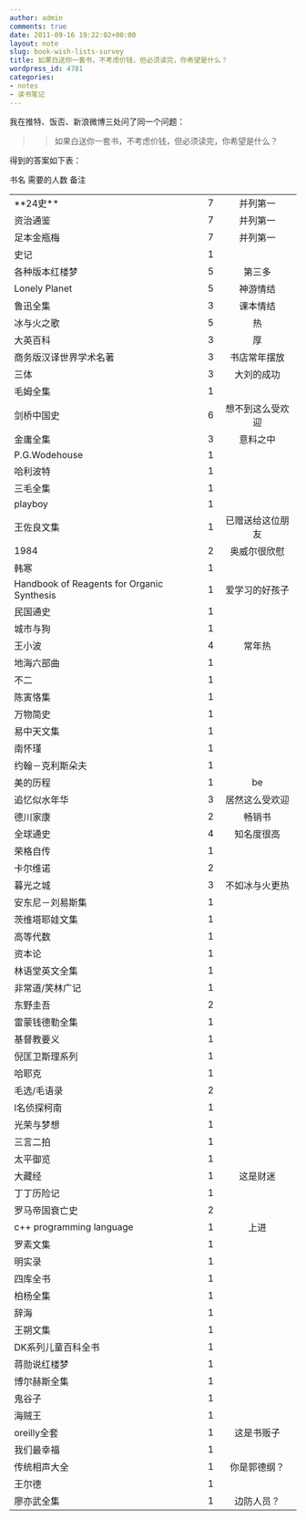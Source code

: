 ```yaml
---
author: admin
comments: true
date: 2011-09-16 19:22:02+00:00
layout: note
slug: book-wish-lists-survey
title: 如果白送你一套书，不考虑价钱，但必须读完，你希望是什么？
wordpress_id: 4781
categories:
- notes
- 读书笔记
---
```


我在推特、饭否、新浪微博三处问了同一个问题：





<blockquote>
  
> 
> 如果白送你一套书，不考虑价钱，但必须读完，你希望是什么？
> 
> 
</blockquote>





得到的答案如下表：



<table >

<tr >
  书名
  需要的人数
  备注
</tr>

<tbody >
<tr >
  
<td align="left" >**24史**
</td>
  
<td align="right" >7
</td>
  
<td align="center" >并列第一
</td>
</tr>
<tr >
  
<td align="left" >资治通鉴
</td>
  
<td align="right" >7
</td>
  
<td align="center" >并列第一
</td>
</tr>
<tr >
  
<td align="left" >足本金瓶梅 
</td>
  
<td align="right" >7
</td>
  
<td align="center" >并列第一
</td>
</tr>
<tr >
  
<td align="left" >史记
</td>
  
<td align="right" >1
</td>
  
<td align="center" >
</td>
</tr>
<tr >
  
<td align="left" >各种版本红楼梦
</td>
  
<td align="right" >5
</td>
  
<td align="center" >第三多
</td>
</tr>
<tr >
  
<td align="left" >Lonely Planet
</td>
  
<td align="right" >5
</td>
  
<td align="center" >神游情结
</td>
</tr>
<tr >
  
<td align="left" >鲁迅全集
</td>
  
<td align="right" >3
</td>
  
<td align="center" >课本情结
</td>
</tr>
<tr >
  
<td align="left" >冰与火之歌
</td>
  
<td align="right" >5
</td>
  
<td align="center" >热
</td>
</tr>
<tr >
  
<td align="left" >大英百科
</td>
  
<td align="right" >3
</td>
  
<td align="center" >厚
</td>
</tr>
<tr >
  
<td align="left" >商务版汉译世界学术名著
</td>
  
<td align="right" >3
</td>
  
<td align="center" >书店常年摆放
</td>
</tr>
<tr >
  
<td align="left" >三体
</td>
  
<td align="right" >3
</td>
  
<td align="center" >大刘的成功
</td>
</tr>
<tr >
  
<td align="left" >毛姆全集
</td>
  
<td align="right" >1
</td>
  
<td align="center" >
</td>
</tr>
<tr >
  
<td align="left" >剑桥中国史
</td>
  
<td align="right" >6
</td>
  
<td align="center" >想不到这么受欢迎
</td>
</tr>
<tr >
  
<td align="left" >金庸全集
</td>
  
<td align="right" >3
</td>
  
<td align="center" >意料之中
</td>
</tr>
<tr >
  
<td align="left" >P.G.Wodehouse
</td>
  
<td align="right" >1
</td>
  
<td align="center" >
</td>
</tr>
<tr >
  
<td align="left" >哈利波特
</td>
  
<td align="right" >1
</td>
  
<td align="center" >
</td>
</tr>
<tr >
  
<td align="left" >三毛全集
</td>
  
<td align="right" >1
</td>
  
<td align="center" >
</td>
</tr>
<tr >
  
<td align="left" >playboy
</td>
  
<td align="right" >1
</td>
  
<td align="center" >
</td>
</tr>
<tr >
  
<td align="left" >王佐良文集
</td>
  
<td align="right" >1
</td>
  
<td align="center" >已赠送给这位朋友
</td>
</tr>
<tr >
  
<td align="left" >1984
</td>
  
<td align="right" >2
</td>
  
<td align="center" >奥威尔很欣慰
</td>
</tr>
<tr >
  
<td align="left" >韩寒
</td>
  
<td align="right" >1
</td>
  
<td align="center" >
</td>
</tr>
<tr >
  
<td align="left" >Handbook of Reagents for Organic Synthesis
</td>
  
<td align="right" >1
</td>
  
<td align="center" >爱学习的好孩子
</td>
</tr>
<tr >
  
<td align="left" >民国通史
</td>
  
<td align="right" >1
</td>
  
<td align="center" >
</td>
</tr>
<tr >
  
<td align="left" >城市与狗
</td>
  
<td align="right" >1
</td>
  
<td align="center" >
</td>
</tr>
<tr >
  
<td align="left" >王小波
</td>
  
<td align="right" >4
</td>
  
<td align="center" >常年热
</td>
</tr>
<tr >
  
<td align="left" >地海六部曲
</td>
  
<td align="right" >1
</td>
  
<td align="center" >
</td>
</tr>
<tr >
  
<td align="left" >不二
</td>
  
<td align="right" >1
</td>
  
<td align="center" >
</td>
</tr>
<tr >
  
<td align="left" >陈寅恪集
</td>
  
<td align="right" >1
</td>
  
<td align="center" >
</td>
</tr>
<tr >
  
<td align="left" >万物简史
</td>
  
<td align="right" >1
</td>
  
<td align="center" >
</td>
</tr>
<tr >
  
<td align="left" >易中天文集
</td>
  
<td align="right" >1
</td>
  
<td align="center" >
</td>
</tr>
<tr >
  
<td align="left" >南怀瑾
</td>
  
<td align="right" >1
</td>
  
<td align="center" >
</td>
</tr>
<tr >
  
<td align="left" >约翰－克利斯朵夫
</td>
  
<td align="right" >1
</td>
  
<td align="center" >
</td>
</tr>
<tr >
  
<td align="left" >美的历程
</td>
  
<td align="right" >1
</td>
  
<td align="center" >be
</td>
</tr>
<tr >
  
<td align="left" >追忆似水年华
</td>
  
<td align="right" >3
</td>
  
<td align="center" >居然这么受欢迎
</td>
</tr>
<tr >
  
<td align="left" >德川家康
</td>
  
<td align="right" >2
</td>
  
<td align="center" >畅销书
</td>
</tr>
<tr >
  
<td align="left" >全球通史
</td>
  
<td align="right" >4
</td>
  
<td align="center" >知名度很高
</td>
</tr>
<tr >
  
<td align="left" >荣格自传
</td>
  
<td align="right" >1
</td>
  
<td align="center" >
</td>
</tr>
<tr >
  
<td align="left" >卡尔维诺
</td>
  
<td align="right" >2
</td>
  
<td align="center" >
</td>
</tr>
<tr >
  
<td align="left" >暮光之城
</td>
  
<td align="right" >3
</td>
  
<td align="center" >不如冰与火更热
</td>
</tr>
<tr >
  
<td align="left" >安东尼－刘易斯集
</td>
  
<td align="right" >1
</td>
  
<td align="center" >
</td>
</tr>
<tr >
  
<td align="left" >茨维塔耶娃文集
</td>
  
<td align="right" >1
</td>
  
<td align="center" >
</td>
</tr>
<tr >
  
<td align="left" >高等代数
</td>
  
<td align="right" >1
</td>
  
<td align="center" >
</td>
</tr>
<tr >
  
<td align="left" >资本论
</td>
  
<td align="right" >1
</td>
  
<td align="center" >
</td>
</tr>
<tr >
  
<td align="left" >林语堂英文全集
</td>
  
<td align="right" >1
</td>
  
<td align="center" >
</td>
</tr>
<tr >
  
<td align="left" >非常道/笑林广记
</td>
  
<td align="right" >1
</td>
  
<td align="center" >
</td>
</tr>
<tr >
  
<td align="left" >东野圭吾
</td>
  
<td align="right" >2
</td>
  
<td align="center" >
</td>
</tr>
<tr >
  
<td align="left" >雷蒙钱德勒全集
</td>
  
<td align="right" >1
</td>
  
<td align="center" >
</td>
</tr>
<tr >
  
<td align="left" >基督教要义
</td>
  
<td align="right" >1
</td>
  
<td align="center" >
</td>
</tr>
<tr >
  
<td align="left" >倪匡卫斯理系列
</td>
  
<td align="right" >1
</td>
  
<td align="center" >
</td>
</tr>
<tr >
  
<td align="left" >哈耶克
</td>
  
<td align="right" >1
</td>
  
<td align="center" >
</td>
</tr>
<tr >
  
<td align="left" >毛选/毛语录
</td>
  
<td align="right" >2
</td>
  
<td align="center" >
</td>
</tr>
<tr >
  
<td align="left" >l名侦探柯南
</td>
  
<td align="right" >1
</td>
  
<td align="center" >
</td>
</tr>
<tr >
  
<td align="left" >光荣与梦想
</td>
  
<td align="right" >1
</td>
  
<td align="center" >
</td>
</tr>
<tr >
  
<td align="left" >三言二拍
</td>
  
<td align="right" >1
</td>
  
<td align="center" >
</td>
</tr>
<tr >
  
<td align="left" >太平御览
</td>
  
<td align="right" >1
</td>
  
<td align="center" >
</td>
</tr>
<tr >
  
<td align="left" >大藏经
</td>
  
<td align="right" >1
</td>
  
<td align="center" >这是财迷
</td>
</tr>
<tr >
  
<td align="left" >丁丁历险记
</td>
  
<td align="right" >1
</td>
  
<td align="center" >
</td>
</tr>
<tr >
  
<td align="left" >罗马帝国衰亡史
</td>
  
<td align="right" >2
</td>
  
<td align="center" >
</td>
</tr>
<tr >
  
<td align="left" >c++ programming language
</td>
  
<td align="right" >1
</td>
  
<td align="center" >上进
</td>
</tr>
<tr >
  
<td align="left" >罗素文集
</td>
  
<td align="right" >1
</td>
  
<td align="center" >
</td>
</tr>
<tr >
  
<td align="left" >明实录
</td>
  
<td align="right" >1
</td>
  
<td align="center" >
</td>
</tr>
<tr >
  
<td align="left" >四库全书
</td>
  
<td align="right" >1
</td>
  
<td align="center" >
</td>
</tr>
<tr >
  
<td align="left" >柏杨全集
</td>
  
<td align="right" >1
</td>
  
<td align="center" >
</td>
</tr>
<tr >
  
<td align="left" >辞海
</td>
  
<td align="right" >1
</td>
  
<td align="center" >
</td>
</tr>
<tr >
  
<td align="left" >王朔文集
</td>
  
<td align="right" >1
</td>
  
<td align="center" >
</td>
</tr>
<tr >
  
<td align="left" >DK系列儿童百科全书
</td>
  
<td align="right" >1
</td>
  
<td align="center" >
</td>
</tr>
<tr >
  
<td align="left" >蒋勋说红楼梦
</td>
  
<td align="right" >1
</td>
  
<td align="center" >
</td>
</tr>
<tr >
  
<td align="left" >博尔赫斯全集
</td>
  
<td align="right" >1
</td>
  
<td align="center" >
</td>
</tr>
<tr >
  
<td align="left" >鬼谷子
</td>
  
<td align="right" >1
</td>
  
<td align="center" >
</td>
</tr>
<tr >
  
<td align="left" >海贼王
</td>
  
<td align="right" >1
</td>
  
<td align="center" >
</td>
</tr>
<tr >
  
<td align="left" >oreilly全套
</td>
  
<td align="right" >1
</td>
  
<td align="center" >这是书贩子
</td>
</tr>
<tr >
  
<td align="left" >我们最幸福
</td>
  
<td align="right" >1
</td>
  
<td align="center" >
</td>
</tr>
<tr >
  
<td align="left" >传统相声大全
</td>
  
<td align="right" >1
</td>
  
<td align="center" >你是郭德纲？
</td>
</tr>
<tr >
  
<td align="left" >王尔德
</td>
  
<td align="right" >1
</td>
  
<td align="center" >
</td>
</tr>
<tr >
  
<td align="left" >廖亦武全集
</td>
  
<td align="right" >1
</td>
  
<td align="center" >边防人员？
</td>
</tr>
</tbody>
</table>

